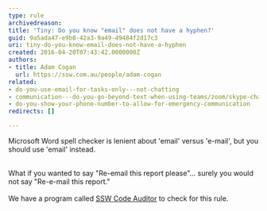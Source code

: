 ```yaml
---
type: rule
archivedreason: 
title: 'Tiny: Do you know "email" does not have a hyphen?'
guid: 9a5ada47-e9b8-42a3-9a49-49484f2d17c3
uri: tiny-do-you-know-email-does-not-have-a-hyphen
created: 2016-04-20T07:43:42.0000000Z
authors:
- title: Adam Cogan
  url: https://ssw.com.au/people/adam-cogan
related:
- do-you-use-email-for-tasks-only---not-chatting
- communication---do-you-go-beyond-text-when-using-teams/zoom/skype-chat
- do-you-show-your-phone-number-to-allow-for-emergency-communication
redirects: []

---
```



​​Microsoft Word spell checker is lenient about 'email' versus 'e-mail', but you should use 'email' instead.<div><br>What if you wanted to say &quot;Re-email this report please&quot;... surely you would not say &quot;Re-e-mail this report.&quot;</div><div><br>We have a program called&#160;<a href="https&#58;//www.ssw.com.au/ssw/CodeAuditor/Rules.aspx#Email">SSW Code Auditor​</a>&#160;to check for this rule.</div>
<br><excerpt class='endintro'></excerpt><br>



